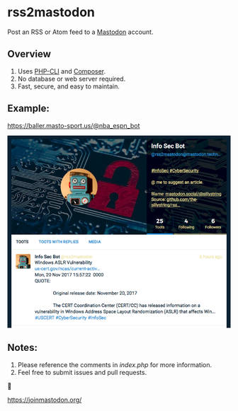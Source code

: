 # rss2mastodon

Post an RSS or Atom feed to a [Mastodon](https://github.com/tootsuite/mastodon) account.

## Overview

1.  Uses [PHP-CLI](http://php.net/manual/en/features.commandline.usage.php) and [Composer](https://getcomposer.org).
2.  No database or web server required.
3.  Fast, secure, and easy to maintain.

## Example:

https://baller.masto-sport.us/@nba_espn_bot

![ScreenShot](screenshot.png)

## Notes:

1.  Please reference the comments in _index.php_ for more information.
2.  Feel free to submit issues and pull requests.


🙇

https://joinmastodon.org/
